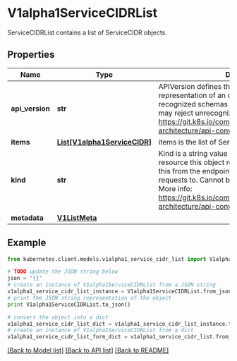 # V1alpha1ServiceCIDRList

ServiceCIDRList contains a list of ServiceCIDR objects.

## Properties
Name | Type | Description | Notes
------------ | ------------- | ------------- | -------------
**api_version** | **str** | APIVersion defines the versioned schema of this representation of an object. Servers should convert recognized schemas to the latest internal value, and may reject unrecognized values. More info: https://git.k8s.io/community/contributors/devel/sig-architecture/api-conventions.md#resources | [optional] 
**items** | [**List[V1alpha1ServiceCIDR]**](V1alpha1ServiceCIDR.md) | items is the list of ServiceCIDRs. | 
**kind** | **str** | Kind is a string value representing the REST resource this object represents. Servers may infer this from the endpoint the kubernetes.client submits requests to. Cannot be updated. In CamelCase. More info: https://git.k8s.io/community/contributors/devel/sig-architecture/api-conventions.md#types-kinds | [optional] 
**metadata** | [**V1ListMeta**](V1ListMeta.md) |  | [optional] 

## Example

```python
from kubernetes.client.models.v1alpha1_service_cidr_list import V1alpha1ServiceCIDRList

# TODO update the JSON string below
json = "{}"
# create an instance of V1alpha1ServiceCIDRList from a JSON string
v1alpha1_service_cidr_list_instance = V1alpha1ServiceCIDRList.from_json(json)
# print the JSON string representation of the object
print V1alpha1ServiceCIDRList.to_json()

# convert the object into a dict
v1alpha1_service_cidr_list_dict = v1alpha1_service_cidr_list_instance.to_dict()
# create an instance of V1alpha1ServiceCIDRList from a dict
v1alpha1_service_cidr_list_form_dict = v1alpha1_service_cidr_list.from_dict(v1alpha1_service_cidr_list_dict)
```
[[Back to Model list]](../README.md#documentation-for-models) [[Back to API list]](../README.md#documentation-for-api-endpoints) [[Back to README]](../README.md)


